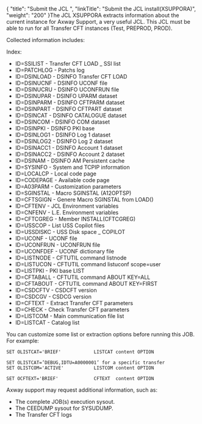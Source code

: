{
    "title": "Submit the JCL ",
    "linkTitle": "Submit the JCL install(XSUPPORA)",
    "weight": "200"
}The JCL XSUPPORA extracts information about the current instance for Axway Support, a very useful JCL. This JCL must be able to run for all Transfer CFT instances (Test, PREPROD, PROD).

Collected information includes:

Index:

-   ID=SSILIST - Transfer CFT LOAD \_ SSI list
-   ID=PATCHLOG - Patchs log
-   ID=DSINLOAD - DSINFO Transfer CFT LOAD
-   ID=DSINUCNF - DSINFO UCONF file
-   ID=DSINUCRU - DSINFO UCONFRUN file
-   ID=DSINUPAR - DSINFO UPARM dataset
-   ID=DSINPARM - DSINFO CFTPARM dataset
-   ID=DSINPART - DSINFO CFTPART dataset
-   ID=DSINCAT - DSINFO CATALOGUE dataset
-   ID=DSINCOM - DSINFO COM dataset
-   ID=DSINPKI - DSINFO PKI base
-   ID=DSINLOG1 - DSINFO Log 1 dataset
-   ID=DSINLOG2 - DSINFO Log 2 dataset
-   ID=DSINACC1 - DSINFO Account 1 dataset
-   ID=DSINACC2 - DSINFO Account 2 dataset
-   ID=DSINAM - DSINFO AM Persistent cache
-   ID=SYSINFO - System and TCPIP information
-   ID=LOCALCP - Local code page
-   ID=CODEPAGE - Available code page
-   ID=A03PARM - Customization parameters
-   ID=SGINSTAL - Macro SGINSTAL (A12OPTSP)
-   ID=CFTSGIGN - Genere Macro SGINSTAL from LOAD()
-   ID=CFTENV - JCL Environment variables
-   ID=CNFENV - L.E. Environment variables
-   ID=CFTCGREG - Member INSTALL(CFTCGREG)
-   ID=USSCOP - List USS Copilot files
-   ID=USSDISKC - USS Disk space \_ COPILOT
-   ID=UCONF - UCONF file
-   ID=UCONFRUN - UCONFRUN file
-   ID=UCONFDEF - UCONF dictionary file
-   ID=LISTNODE - CFTUTIL command listnode
-   ID=LISTUCON - CFTUTIL command listuconf scope=user
-   ID=LISTPKI - PKI base LIST
-   ID=CFTABALL - CFTUTIL command ABOUT KEY=ALL
-   ID=CFTABOUT - CFTUTIL command ABOUT KEY=FIRST
-   ID=CSDCFTV - CSDCFT version
-   ID=CSDCGV - CSDCG version
-   ID=CFTEXT - Extract Transfer CFT parameters
-   ID=CHECK - Check Transfer CFT parameters
-   ID=LISTCOM - Main communication file list
-   ID=LISTCAT - Catalog list

You can customize some list or extraction options before running this JOB. For example:



    SET OLISTCAT='BRIEF'            LISTCAT content OPTION

    SET OLISTCAT=’DEBUG,IDTU=A0000001’ for a specific transfer
    SET OLISTCOM='ACTIVE'           LISTCOM content OPTION

    SET OCFTEXT='BRIEF'             CFTEXT  content OPTION

Axway support may request additional information, such as:

-   The complete JOB(s) execution sysout.
-   The CEEDUMP sysout for SYSUDUMP.
-   The Transfer CFT logs
